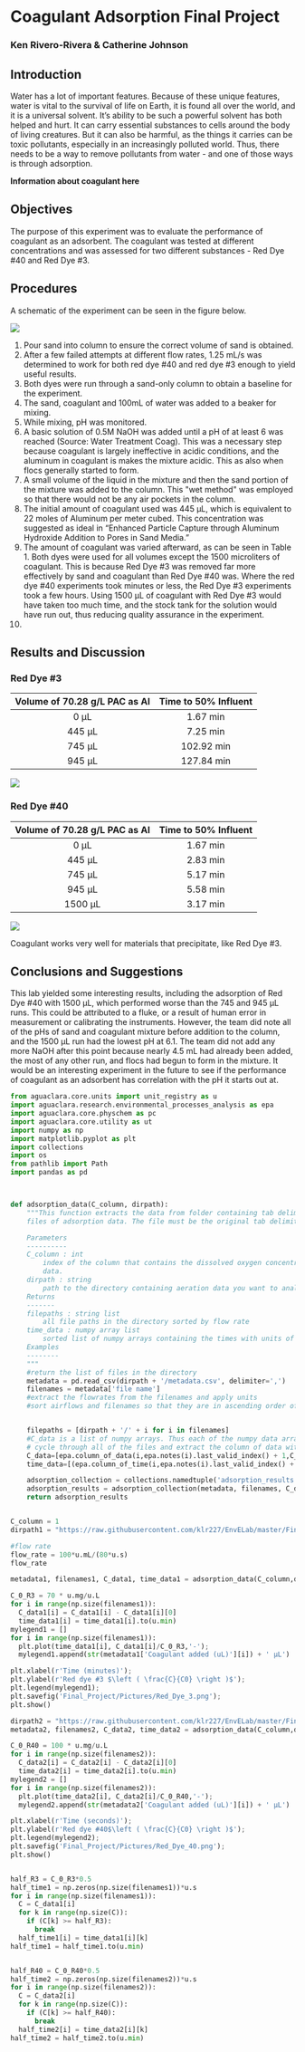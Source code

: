# Coagulant Adsorption Final Project  
### Ken Rivero-Rivera & Catherine Johnson  

## Introduction  
Water has a lot of important features. Because of these unique features, water is vital to the survival of life on Earth, it is found all over the world, and it is a universal solvent. It’s ability to be such a powerful solvent has both helped and hurt. It can carry essential substances to cells around the body of living creatures. But it can also be harmful, as the things it carries can be toxic pollutants, especially in an increasingly polluted world. Thus, there needs to be a way to remove pollutants from water - and one of those ways is through adsorption.

**Information about coagulant here**

## Objectives  
The purpose of this experiment was to evaluate the performance of coagulant as an adsorbent. The coagulant was tested at different concentrations and was assessed for two different substances - Red Dye #40 and Red Dye #3.
## Procedures  
A schematic of the experiment can be seen in the figure below.

![](https://github.com/klr227/EnvELab/blob/master/Final_Project/Pictures/AddingSandColumn.JPG)   

1. Pour sand into column to ensure the correct volume of sand is obtained.  
2. After a few failed attempts at different flow rates, 1.25 mL/s was determined to work for both red dye #40 and red dye #3 enough to yield useful results.
3. Both dyes were run through a sand-only column to obtain a baseline for the experiment.
4. The sand, coagulant and 100mL of water was added to a beaker for mixing.  
5. While mixing, pH was monitored.  
6. A basic solution of 0.5M NaOH was added until a pH of at least 6 was reached (Source: Water Treatment Coag). This was a necessary step because coagulant is largely ineffective in acidic conditions, and the aluminum in coagulant is makes the mixture acidic. This as also when flocs generally started to form.
7. A small volume of the liquid in the mixture and then the sand portion of the mixture was added to the column. This "wet method" was employed so that there would not be any air pockets in the column.
8. The initial amount of coagulant used was 445 μL, which is equivalent to 22 moles of Aluminum per meter cubed. This concentration was suggested as ideal in “Enhanced Particle Capture through Aluminum Hydroxide Addition to Pores in Sand Media.”
9. The amount of coagulant was varied afterward, as can be seen in Table 1. Both dyes were used for all volumes except the 1500 microliters of coagulant. This is because Red Dye #3 was removed far more effectively by sand and coagulant than Red Dye #40 was. Where the red dye #40 experiments took minutes or less, the Red Dye #3 experiments took a few hours. Using 1500 μL of coagulant with Red Dye #3 would have taken too much time, and the stock tank for the solution would have run out, thus reducing quality assurance in the experiment.
10.

## Results and Discussion  
### Red Dye #3
|Volume of 70.28 g/L PAC as Al|Time to 50% Influent|
|:------------------------:|:-----------------------:|
|0 µL|1.67 min|
|445 µL|7.25 min|
|745 µL|102.92 min|
|945 µL|127.84 min|

![](https://github.com/klr227/EnvELab/blob/master/Final_Project/Pictures/Red_Dye_3.png)  


### Red Dye #40
|Volume of 70.28 g/L PAC as Al|Time to 50% Influent|
|:------------------------:|:-----------------------:|
|0 µL|1.67 min|
|445 µL|2.83 min|
|745 µL|5.17 min|
|945 µL|5.58 min|
|1500 µL|3.17 min|

![](https://github.com/klr227/EnvELab/blob/master/Final_Project/Pictures/Red_Dye_40.png)   

Coagulant works very well for materials that precipitate, like Red Dye #3.  

## Conclusions and Suggestions  

This lab yielded some interesting results, including the adsorption of Red Dye #40 with 1500 μL, which performed worse than the 745 and 945 μL runs. This could be attributed to a fluke, or a result of human error in measurement or calibrating the instruments. However, the team did note all of the pHs of sand and coagulant mixture before addition to the column, and the 1500 μL run had the lowest pH at 6.1. The team did not add any more NaOH after this point because nearly 4.5 mL had already been added, the most of any other run, and flocs had begun to form in the mixture. It would be an interesting experiment in the future to see if the performance of coagulant as an adsorbent has correlation with the pH it starts out at.  

```python
from aguaclara.core.units import unit_registry as u
import aguaclara.research.environmental_processes_analysis as epa
import aguaclara.core.physchem as pc
import aguaclara.core.utility as ut
import numpy as np
import matplotlib.pyplot as plt
import collections
import os
from pathlib import Path
import pandas as pd



def adsorption_data(C_column, dirpath):
    """This function extracts the data from folder containing tab delimited
    files of adsorption data. The file must be the original tab delimited file.

    Parameters
    ----------
    C_column : int
        index of the column that contains the dissolved oxygen concentration
        data.
    dirpath : string
        path to the directory containing aeration data you want to analyze
    Returns
    -------
    filepaths : string list
        all file paths in the directory sorted by flow rate
    time_data : numpy array list
        sorted list of numpy arrays containing the times with units of seconds
    Examples
    --------
    """
    #return the list of files in the directory
    metadata = pd.read_csv(dirpath + '/metadata.csv', delimiter=',')
    filenames = metadata['file name']
    #extract the flowrates from the filenames and apply units
    #sort airflows and filenames so that they are in ascending order of flow rates


    filepaths = [dirpath + '/' + i for i in filenames]
    #C_data is a list of numpy arrays. Thus each of the numpy data arrays can have different lengths to accommodate short and long experiments
    # cycle through all of the files and extract the column of data with oxygen concentrations and the times
    C_data=[epa.column_of_data(i,epa.notes(i).last_valid_index() + 1,C_column,-1,'mg/L') for i in filepaths]
    time_data=[(epa.column_of_time(i,epa.notes(i).last_valid_index() + 1,-1)).to(u.s) for i in filepaths]

    adsorption_collection = collections.namedtuple('adsorption_results','metadata filenames C_data time_data')
    adsorption_results = adsorption_collection(metadata, filenames, C_data, time_data)
    return adsorption_results


C_column = 1
dirpath1 = "https://raw.githubusercontent.com/klr227/EnvELab/master/Final_Project/Final_3_Data"

#flow rate
flow_rate = 100*u.mL/(80*u.s)
flow_rate

metadata1, filenames1, C_data1, time_data1 = adsorption_data(C_column,dirpath1)

C_0_R3 = 70 * u.mg/u.L
for i in range(np.size(filenames1)):
  C_data1[i] = C_data1[i] - C_data1[i][0]
  time_data1[i] = time_data1[i].to(u.min)
mylegend1 = []
for i in range(np.size(filenames1)):
  plt.plot(time_data1[i], C_data1[i]/C_0_R3,'-');
  mylegend1.append(str(metadata1['Coagulant added (uL)'][i]) + ' µL')

plt.xlabel(r'Time (minutes)');
plt.ylabel(r'Red dye #3 $\left ( \frac{C}{C0} \right )$');
plt.legend(mylegend1);
plt.savefig('Final_Project/Pictures/Red_Dye_3.png');
plt.show()

dirpath2 = "https://raw.githubusercontent.com/klr227/EnvELab/master/Final_Project/Final_40_Data"
metadata2, filenames2, C_data2, time_data2 = adsorption_data(C_column,dirpath2)

C_0_R40 = 100 * u.mg/u.L
for i in range(np.size(filenames2)):
  C_data2[i] = C_data2[i] - C_data2[i][0]
  time_data2[i] = time_data2[i].to(u.min)
mylegend2 = []
for i in range(np.size(filenames2)):
  plt.plot(time_data2[i], C_data2[i]/C_0_R40,'-');
  mylegend2.append(str(metadata2['Coagulant added (uL)'][i]) + ' µL')

plt.xlabel(r'Time (seconds)');
plt.ylabel(r'Red dye #40$\left ( \frac{C}{C0} \right )$');
plt.legend(mylegend2);
plt.savefig('Final_Project/Pictures/Red_Dye_40.png');
plt.show()


half_R3 = C_0_R3*0.5
half_time1 = np.zeros(np.size(filenames1))*u.s
for i in range(np.size(filenames1)):
  C = C_data1[i]
  for k in range(np.size(C)):
    if (C[k] >= half_R3):
      break
  half_time1[i] = time_data1[i][k]
half_time1 = half_time1.to(u.min)


half_R40 = C_0_R40*0.5
half_time2 = np.zeros(np.size(filenames2))*u.s
for i in range(np.size(filenames2)):
  C = C_data2[i]
  for k in range(np.size(C)):
    if (C[k] >= half_R40):
      break
  half_time2[i] = time_data2[i][k]
half_time2 = half_time2.to(u.min)
